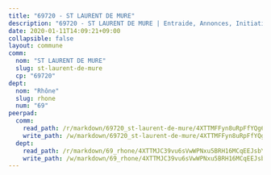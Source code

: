 ```yaml
---
title: "69720 - ST LAURENT DE MURE"
description: "69720 - ST LAURENT DE MURE | Entraide, Annonces, Initiatives"
date: 2020-01-11T14:09:21+09:00
collapsible: false
layout: commune
comm:
  nom: "ST LAURENT DE MURE"
  slug: st-laurent-de-mure
  cp: "69720"
dept:
  nom: "Rhône"
  slug: rhone
  num: "69"
peerpad:
  comm:
    read_path: /r/markdown/69720_st-laurent-de-mure/4XTTMFFyn8uRpFfYQg6MLNdtW1bWSfPQrwpojrqqyewzhw8oD
    write_path: /w/markdown/69720_st-laurent-de-mure/4XTTMFFyn8uRpFfYQg6MLNdtW1bWSfPQrwpojrqqyewzhw8oD-K3TgUTjcxKL1ufxtgTd6vd3AWuovLkMz2HmvEV9rTWapQpGqG9fQE4jRsGpaNXrEAP1cBEuVhofZSKmzvSiNGXBVZAS99BZSUTxTsDVLSyk23mdsDLAMX3ifxs7BnpQwwxuB8TiT
  dept:
    read_path: /r/markdown/69_rhone/4XTTMJC39vu6sVwWPNxu5BRH16MCqEEJsbYu4RNyAxnNmNtVW
    write_path: /w/markdown/69_rhone/4XTTMJC39vu6sVwWPNxu5BRH16MCqEEJsbYu4RNyAxnNmNtVW-K3TgUzVUEXrXvc8NoaD9JfiBpc5MBFP7KZFqLEsm11xqJDEwSVMy7UACp2eYMzek3K6y2WLoyzq5xdKMZeizKNpfHbUBgJcoYSqfidBaPx8RcTCPmdCXhdgeLZLEYHVco5fHD6Pz
---
```


